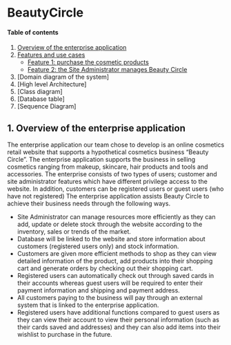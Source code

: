 # BeautyCircle

#### Table of contents

1. [Overview of the enterprise application](#section-1)
2. [Features and use cases](#section-2)
    - [Feature 1: purchase the cosmetic products](#subsection-a)
    - [Feature 2: the Site Administrator manages Beauty Circle](#subsection-b)
3. [Domain diagram of the system]
4. [High level Architecture]
5. [Class diagram]
6. [Database table]
7. [Sequence Diagram]


## 1. Overview of the enterprise application <a name="section-1"></a>
The enterprise application our team chose to develop is an online cosmetics retail website that
supports a hypothetical cosmetics business “Beauty Circle”. The enterprise application supports
the business in selling cosmetics ranging from makeup, skincare, hair products and tools and
accessories. The enterprise consists of two types of users; customer and site administrator
features which have different privilege access to the website. In addition, customers can be
registered users or guest users (who have not registered)
The enterprise application assists Beauty Circle to achieve their business needs through the
following ways.
* Site Administrator can manage resources more efficiently as they can add, update or
delete stock through the website according to the inventory, sales or trends of the
market.
* Database will be linked to the website and store information about customers (registered
users only) and stock information.
* Customers are given more efficient methods to shop as they can view detailed
information of the product, add products into their shopping cart and generate orders by
checking out their shopping cart.
* Registered users can automatically check out through saved cards in their accounts
whereas guest users will be required to enter their payment information and shipping
and payment address.
* All customers paying to the business will pay through an external system that is linked to
the enterprise application.
* Registered users have additional functions compared to guest users as they can view
their account to view their personal information (such as their cards saved and
addresses) and they can also add items into their wishlist to purchase in the future.

